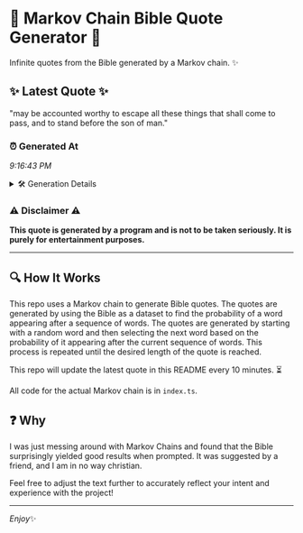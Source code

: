 # 📖 Markov Chain Bible Quote Generator 📖

Infinite quotes from the Bible generated by a Markov chain. ✨

## ✨ Latest Quote ✨
"may be accounted worthy to escape all these things that shall come to pass, and to stand before the son of man."

### ⏰ Generated At
*9:16:43 PM*

<details>
    <summary>🛠️ Generation Details</summary>
    <p>
        <strong>🌱 Seed:</strong> may<br>
        <strong>🔄 Iterations:</strong> 21<br>
        <strong>📜 Context History:</strong><br>[ may ]: be<br>[ may, be ]: accounted<br>[ may, be, accounted ]: worthy<br>[ may, be, accounted, worthy ]: to<br>[ may, be, accounted, worthy, to ]: escape<br>[ may, be, accounted, worthy, to, escape ]: all<br>[ be, accounted, worthy, to, escape, all ]: these<br>[ accounted, worthy, to, escape, all, these ]: things<br>[ worthy, to, escape, all, these, things ]: that<br>[ to, escape, all, these, things, that ]: shall<br>[ escape, all, these, things, that, shall ]: come<br>[ all, these, things, that, shall, come ]: to<br>[ these, things, that, shall, come, to ]: pass,<br>[ things, that, shall, come, to, pass, ]: and<br>[ that, shall, come, to, pass,, and ]: to<br>[ shall, come, to, pass,, and, to ]: stand<br>[ come, to, pass,, and, to, stand ]: before<br>[ to, pass,, and, to, stand, before ]: the<br>[ pass,, and, to, stand, before, the ]: son<br>[ and, to, stand, before, the, son ]: of<br>[ to, stand, before, the, son, of ]: man.<br>
    </p>
</details>

### ⚠️ Disclaimer ⚠️
**This quote is generated by a program and is not to be taken seriously. It is purely for entertainment purposes.**

---

## 🔍 How It Works

This repo uses a Markov chain to generate Bible quotes. The quotes are generated by using the Bible as a dataset to find the probability of a word appearing after a sequence of words. The quotes are generated by starting with a random word and then selecting the next word based on the probability of it appearing after the current sequence of words. This process is repeated until the desired length of the quote is reached.

This repo will update the latest quote in this README every 10 minutes. ⏳

All code for the actual Markov chain is in `index.ts`.

## ❓ Why

I was just messing around with Markov Chains and found that the Bible surprisingly yielded good results when prompted. 
It was suggested by a friend, and I am in no way christian.

Feel free to adjust the text further to accurately reflect your intent and experience with the project!

---

*Enjoy*✨
